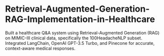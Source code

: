 # Retrieval-Augmented-Generation-RAG-Implementation-in-Healthcare
Built a healthcare Q&amp;A system using Retrieval-Augmented Generation (RAG) on MIMIC-III clinical data, specifically the 100HeadacheNLP subset. Integrated LangChain, OpenAI GPT-3.5 Turbo, and Pinecone for accurate, context-aware medical responses.
